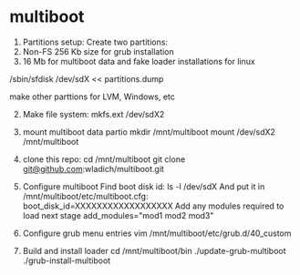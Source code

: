 multiboot
=========
1. Partitions setup:
Create two partitions:
 1. Non-FS 256 Kb size for grub installation
 2. 16 Mb for multiboot data and fake loader installations for linux

   /sbin/sfdisk /dev/sdX << partitions.dump

make other parttions for LVM, Windows, etc

2. Make file system:
    mkfs.ext /dev/sdX2

4. mount multiboot data partio
    mkdir /mnt/multiboot
    mount /dev/sdX2 /mnt/multiboot

5. clone this repo:
    cd /mnt/multiboot
    git clone git@github.com:wladich/multiboot.git

6. Configure multiboot
Find boot disk id:
    ls -l /dev/sdX
And put it in /mnt/multiboot/etc/multiboot.cfg:
    boot_disk_id=XXXXXXXXXXXXXXXXXX
Add any modules required to load next stage
    add_modules="mod1 mod2 mod3"

7. Configure grub menu entries
   vim /mnt/multiboot/etc/grub.d/40_custom

8. Build and install loader
    cd /mnt/multiboot/bin
    ./update-grub-multiboot
    ./grub-install-multiboot